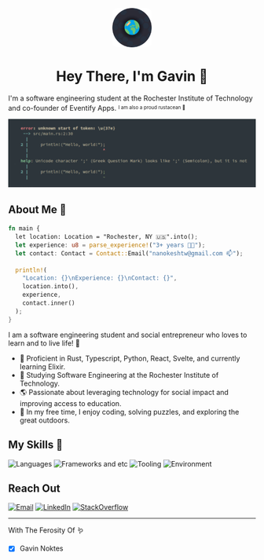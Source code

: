 <div align="center">
  <img src="HTW.png" alt="Nanokeshtw Avatar" style="border-radius: 10px;" height="80px"></img>
  
  # Hey There, I'm Gavin :wave:
</div>

I'm a software engineering student at the Rochester Institute of Technology and co-founder of Eventify Apps. <sup><sub>I am also a proud rustacean 🦀<sub></sup>

![Rust Compile Error](rust_error.png)

## About Me :metal:

```rust
fn main {
  let location: Location = "Rochester, NY 🇺🇸".into();
  let experience: u8 = parse_experience!("3+ years 👨‍💻");
  let contact: Contact = Contact::Email("nanokeshtw@gmail.com 📫");

  println!(
    "Location: {}\nExperience: {}\nContact: {}",
    location.into(),
    experience,
    contact.inner()
  );
}
```

I am a software engineering student and social entrepreneur who loves to learn and to live life! :sunflower:

- :seedling: Proficient in Rust, Typescript, Python, React, Svelte, and currently learning Elixir.
- :book: Studying Software Engineering at the Rochester Institute of Technology.
- :earth_americas: Passionate about leveraging technology for social impact and improving access to education.
- :art: In my free time, I enjoy coding, solving puzzles, and exploring the great outdoors.

## My Skills :briefcase:

![Languages](https://skillicons.dev/icons?i=rust,py,ts,nodejs,java,mysql&perline=6)
![Frameworks and etc](https://skillicons.dev/icons?i=svelte,react,scss,bash,,&perline=6)
![Tooling](https://skillicons.dev/icons?i=git,github,pnpm,aws,netlify,&perline=6)
![Environment](https://skillicons.dev/icons?i=vscodium,figma,linux,,,&perline=6)

## Reach Out

[![Email](https://img.shields.io/badge/Gmail-D14836?style=for-the-badge&logo=gmail&logoColor=white)](mailto:nanokeshtw@gmail.com)
[![LinkedIn](https://img.shields.io/badge/LinkedIn-0077B5?style=for-the-badge&logo=linkedin&logoColor=white)](https://www.linkedin.com/in/gavin-noktes)
[![StackOverflow](https://img.shields.io/badge/Stack_Overflow-FE7A16?style=for-the-badge&logo=stack-overflow&logoColor=white)](https://stackoverflow.com/users/16148344/nanokeshtw)

---

With The Ferosity Of :worm:

- [x] Gavin Noktes
